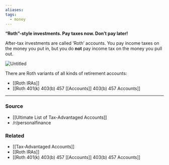 ```yaml
---
aliases: 
tags:
  - money
---
```

**“Roth”-style investments. Pay taxes now. Don’t pay later!**

After-tax investments are called ‘Roth’ accounts. You pay income taxes on the money you put in, but you do **not** pay income tax on the money you pull out. 

![Untitled](Untitled%2021.png)

There are Roth variants of all kinds of retirement accounts:

- [[Roth IRAs]]
- [[Roth 401(k) 403(b) 457 [[Accounts]] 403(b) 457 Accounts]]

---

### Source
- [[Ultimate List of Tax-Advantaged Accounts]]
- /r/personalfinance

### Related
- [[Tax-Advantaged Accounts]] 
- [[Roth IRAs]] 
- [[Roth 401(k) 403(b) 457 [[Accounts]] 403(b) 457 Accounts]]